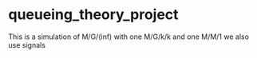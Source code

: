 # queueing_theory_project
This is a simulation of M/G/(inf) with one M/G/k/k and one M/M/1 
we also use signals
